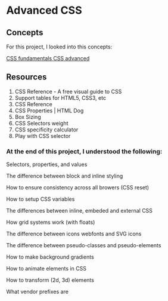 # Advanced CSS
## Concepts
For this project, I looked into this concepts:

<a href='https://intranet.alxswe.com/concepts/544'>CSS fundamentals </a>
<a href='https://intranet.alxswe.com/concepts/545'>CSS advanced</a>


## Resources
<ol>
<li>CSS Reference - A free visual guide to CSS</li>
<li>Support tables for HTML5, CSS3, etc</li>
<li>CSS Reference</li>
<li>CSS Properties | HTML Dog</li>
<li>Box Sizing</li>
<li>CSS Selectors weight</li>
<li>CSS specificity calculator</li>
<li>Play with CSS selector</li>
</ol>

### At the end of this project, I understood the following:

Selectors, properties, and values

The difference between block and inline styling

How to ensure consistency across all browers (CSS reset)

How to setup CSS variables

The differences between inline, embeded and external CSS

How grid systems work (with floats)

The difference between icons webfonts and SVG icons

The difference between pseudo-classes and pseudo-elements

How to make background gradients

How to animate elements in CSS

How to transform (2d, 3d) elements

What vendor prefixes are